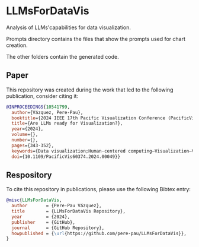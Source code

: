 # LLMsForDataVis
Analysis of LLMs'capabilities for data visualization.

Prompts directory contains the files that show the prompts used for chart creation.

The other folders contain the generated code.



## Paper 

This repository was created during the work that led to the following publication, consider citing it:
```bibtex
@INPROCEEDINGS{10541799,
  author={Vázquez, Pere-Pau},
  booktitle={2024 IEEE 17th Pacific Visualization Conference (PacificVis)}, 
  title={Are LLMs ready for Visualization?}, 
  year={2024},
  volume={},
  number={},
  pages={343-352},
  keywords={Data visualization;Human-centered computing—Visualization—Visualization techniques;Human-centered computing—Visualization—Empirical studies in visualization},
  doi={10.1109/PacificVis60374.2024.00049}}
```
## Respository
To cite this repository in publications, please use the following Bibtex entry:
```bibtex
@misc{LLMsForDataVis,
  author       = {Pere-Pau Vázquez},
  title        = {LLMsForDataVis Repository},
  year         = {2024},
  publisher    = {GitHub},
  journal      = {GitHub Repository},
  howpublished = {\url{https://github.com/pere-pau/LLMsForDataVis}},
}


